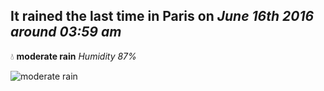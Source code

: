 ## It rained the last time in Paris on *June 16th 2016 around 03:59 am*
💧  **moderate rain** *Humidity 87%*

![moderate rain](http://openweathermap.org/img/w/10n.png)
